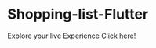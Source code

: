 # Shopping-list-Flutter

Explore your live Experience [Click here!](https://shopping-list-flutter.netlify.app)

